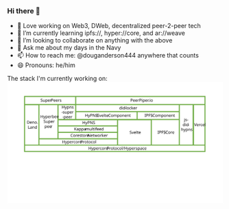 ### Hi there 👋

- 🔭 Love working on Web3, DWeb, decentralized peer-2-peer tech
- 🌱 I’m currently learning ipfs://, hyper://core, and ar://weave
- 👯 I’m looking to collaborate on anything with the above
- 💬 Ask me about my days in the Navy
- 📫 How to reach me: @douganderson444 anywhere that counts
- 😄 Pronouns: he/him

The stack I'm currently working on:
<img src="https://raw.githubusercontent.com/DougAnderson444/DougAnderson444/master/stack-2-0-0.svg">                                                                                                        
<!--
**DougAnderson444/DougAnderson444** is a ✨ _special_ ✨ repository because its `README.md` (this file) appears on your GitHub profile.

Here are some ideas to get you started:

- 🔭 I’m currently working on ...
- 🌱 I’m currently learning ...
- 👯 I’m looking to collaborate on ...
- 🤔 I’m looking for help with ...
- 💬 Ask me about ...
- 📫 How to reach me: ...
- 😄 Pronouns: ...
- ⚡ Fun fact: ...
-->
